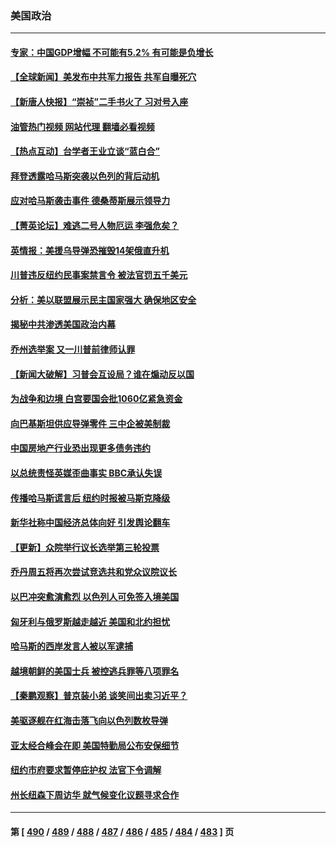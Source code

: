 ### 美国政治
---
#### [专家：中国GDP增幅 不可能有5.2% 有可能是负增长](../../pages/ncid1078159/n14100040.md?10211645) 
#### [【全球新闻】美发布中共军力报告 共军自曝死穴](../../pages/ncid1078159/n14100033.md?10211645) 
#### [【新唐人快报】“崇祯”二手书火了 习对号入座](../../pages/ncid1078159/n14099942.md?10211645) 
#### [油管热门视频 网站代理 翻墙必看视频](http://138.2.39.72:81/youtube.html?epic-marker?10211645)
#### [【热点互动】台学者王业立谈“蓝白合”](../../pages/ncid1078159/n14099845.md?10211645) 
#### [拜登透露哈马斯突袭以色列的背后动机](../../pages/ncid1078159/n14099872.md?10211645) 
#### [应对哈马斯袭击事件 德桑蒂斯展示领导力](../../pages/ncid1078159/n14099864.md?10211645) 
#### [【菁英论坛】难逃二号人物厄运 李强危矣？](../../pages/ncid1078159/n14099619.md?10211645) 
#### [英情报：美援乌导弹恐摧毁14架俄直升机](../../pages/ncid1078159/n14099842.md?10211645) 
#### [川普违反纽约民事案禁言令 被法官罚五千美元](../../pages/ncid1078159/n14099816.md?10211645) 
#### [分析：美以联盟展示民主国家强大 确保地区安全](../../pages/ncid1078159/n14099748.md?10211645) 
#### [揭秘中共渗透美国政治内幕](../../pages/ncid1078159/n14096496.md?10211645) 
#### [乔州选举案 又一川普前律师认罪](../../pages/ncid1078159/n14099759.md?10211645) 
#### [【新闻大破解】习普会互设局？谁在煽动反以国](../../pages/ncid1078159/n14099589.md?10211645) 
#### [为战争和边境 白宫要国会批1060亿紧急资金](../../pages/ncid1078159/n14099778.md?10211645) 
#### [向巴基斯坦供应导弹零件 三中企被美制裁](../../pages/ncid1078159/n14099760.md?10211645) 
#### [中国房地产行业恐出现更多债务违约](../../pages/ncid1078159/n14099757.md?10211645) 
#### [以总统责怪英媒歪曲事实 BBC承认失误](../../pages/ncid1078159/n14099758.md?10211645) 
#### [传播哈马斯谎言后 纽约时报被马斯克降级](../../pages/ncid1078159/n14099750.md?10211645) 
#### [新华社称中国经济总体向好 引发舆论翻车](../../pages/ncid1078159/n14099726.md?10211645) 
#### [【更新】众院举行议长选举第三轮投票](../../pages/ncid1078159/n14099705.md?10211645) 
#### [乔丹周五将再次尝试竞选共和党众议院议长](../../pages/ncid1078159/n14099540.md?10211645) 
#### [以巴冲突愈演愈烈 以色列人可免签入境美国](../../pages/ncid1078159/n14099622.md?10211645) 
#### [匈牙利与俄罗斯越走越近 美国和北约担忧](../../pages/ncid1078159/n14099675.md?10211645) 
#### [哈马斯的西岸发言人被以军逮捕](../../pages/ncid1078159/n14099624.md?10211645) 
#### [越境朝鲜的美国士兵 被控逃兵罪等八项罪名](../../pages/ncid1078159/n14099596.md?10211645) 
#### [【秦鹏观察】普京装小弟 谈笑间出卖习近平？](../../pages/ncid1078159/n14099084.md?10211645) 
#### [美驱逐舰在红海击落飞向以色列数枚导弹](../../pages/ncid1078159/n14099188.md?10211645) 
#### [亚太经合峰会在即 美国特勤局公布安保细节](../../pages/ncid1078159/n14099254.md?10211645) 
#### [纽约市府要求暂停庇护权 法官下令调解](../../pages/ncid1078159/n14099220.md?10211645) 
#### [州长纽森下周访华 就气候变化议题寻求合作](../../pages/ncid1078159/n14099248.md?10211645) 

---
#### 第 [ [490](./490.md?10211645) / [489](./489.md?10211645) / [488](./488.md?10211645) / [487](./487.md?10211645) / [486](./486.md?10211645) / [485](./485.md?10211645) / [484](./484.md?10211645) / [483](./483.md?10211645) ] 页
